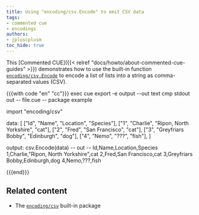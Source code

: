 ```yaml
---
title: Using "encoding/csv.Encode" to emit CSV data
tags:
- commented cue
- encodings
authors:
- jpluscplusm
toc_hide: true
---
```


This [Commented CUE]({{< relref "docs/howto/about-commented-cue-guides" >}})
demonstrates how to use the built-in function
[`encoding/csv.Encode`](https://pkg.go.dev/cuelang.org/go/pkg/encoding/csv#Encode)
to encode a list of lists into a string as comma-separated values (CSV).

{{{with code "en" "cc"}}}
exec cue export -e output --out text
cmp stdout out
-- file.cue --
package example

import "encoding/csv"

data: [
	["Id", "Name", "Location", "Species"],
	["1", "Charlie", "Ripon, North Yorkshire", "cat"],
	["2", "Fred", "San Francisco", "cat"],
	["3", "Greyfriars Bobby", "Edinburgh", "dog"],
	["4", "Nemo", "???", "fish"],
]

output: csv.Encode(data)
-- out --
Id,Name,Location,Species
1,Charlie,"Ripon, North Yorkshire",cat
2,Fred,San Francisco,cat
3,Greyfriars Bobby,Edinburgh,dog
4,Nemo,???,fish

{{{end}}}

## Related content

- The [`encoding/csv`](https://pkg.go.dev/cuelang.org/go/pkg/encoding/csv) built-in package
